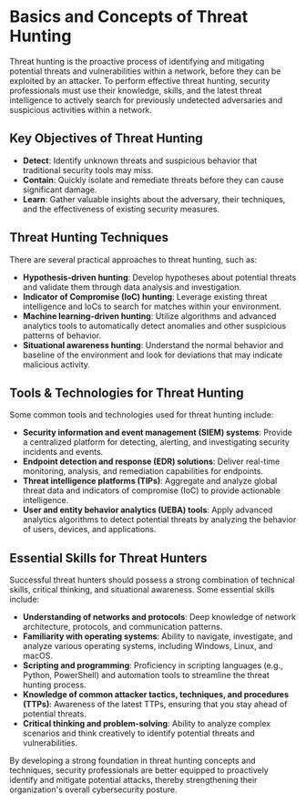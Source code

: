 # Basics and Concepts of Threat Hunting

Threat hunting is the proactive process of identifying and mitigating potential threats and vulnerabilities within a network, before they can be exploited by an attacker. To perform effective threat hunting, security professionals must use their knowledge, skills, and the latest threat intelligence to actively search for previously undetected adversaries and suspicious activities within a network.

## Key Objectives of Threat Hunting

- **Detect**: Identify unknown threats and suspicious behavior that traditional security tools may miss.
- **Contain**: Quickly isolate and remediate threats before they can cause significant damage.
- **Learn**: Gather valuable insights about the adversary, their techniques, and the effectiveness of existing security measures.

## Threat Hunting Techniques

There are several practical approaches to threat hunting, such as:

- **Hypothesis-driven hunting**: Develop hypotheses about potential threats and validate them through data analysis and investigation.
- **Indicator of Compromise (IoC) hunting**: Leverage existing threat intelligence and IoCs to search for matches within your environment.
- **Machine learning-driven hunting**: Utilize algorithms and advanced analytics tools to automatically detect anomalies and other suspicious patterns of behavior.
- **Situational awareness hunting**: Understand the normal behavior and baseline of the environment and look for deviations that may indicate malicious activity.

## Tools & Technologies for Threat Hunting

Some common tools and technologies used for threat hunting include:

- **Security information and event management (SIEM) systems**: Provide a centralized platform for detecting, alerting, and investigating security incidents and events.
- **Endpoint detection and response (EDR) solutions**: Deliver real-time monitoring, analysis, and remediation capabilities for endpoints.
- **Threat intelligence platforms (TIPs)**: Aggregate and analyze global threat data and indicators of compromise (IoC) to provide actionable intelligence.
- **User and entity behavior analytics (UEBA) tools**: Apply advanced analytics algorithms to detect potential threats by analyzing the behavior of users, devices, and applications.

## Essential Skills for Threat Hunters

Successful threat hunters should possess a strong combination of technical skills, critical thinking, and situational awareness. Some essential skills include:

- **Understanding of networks and protocols**: Deep knowledge of network architecture, protocols, and communication patterns.
- **Familiarity with operating systems**: Ability to navigate, investigate, and analyze various operating systems, including Windows, Linux, and macOS.
- **Scripting and programming**: Proficiency in scripting languages (e.g., Python, PowerShell) and automation tools to streamline the threat hunting process.
- **Knowledge of common attacker tactics, techniques, and procedures (TTPs)**: Awareness of the latest TTPs, ensuring that you stay ahead of potential threats.
- **Critical thinking and problem-solving**: Ability to analyze complex scenarios and think creatively to identify potential threats and vulnerabilities.

By developing a strong foundation in threat hunting concepts and techniques, security professionals are better equipped to proactively identify and mitigate potential attacks, thereby strengthening their organization's overall cybersecurity posture.
